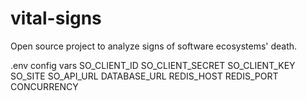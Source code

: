 # vital-signs

Open source project to analyze signs of software ecosystems' death.

.env config vars
SO_CLIENT_ID
SO_CLIENT_SECRET
SO_CLIENT_KEY
SO_SITE
SO_API_URL
DATABASE_URL
REDIS_HOST
REDIS_PORT
CONCURRENCY
